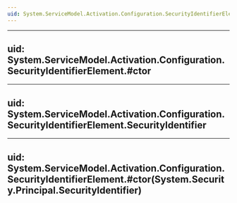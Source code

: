 ```yaml
---
uid: System.ServiceModel.Activation.Configuration.SecurityIdentifierElement
---
```


---
uid: System.ServiceModel.Activation.Configuration.SecurityIdentifierElement.#ctor
---

---
uid: System.ServiceModel.Activation.Configuration.SecurityIdentifierElement.SecurityIdentifier
---

---
uid: System.ServiceModel.Activation.Configuration.SecurityIdentifierElement.#ctor(System.Security.Principal.SecurityIdentifier)
---
